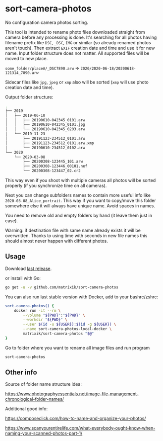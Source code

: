 # sort-camera-photos

No configuration camera photos sorting.

This tool is intended to rename photo files downloaded straight from camera
before any processing is done. It's searching for all photos having filename
prefix like `DSC`, `_DSC`, `IMG` or similar (so already renamed photos aren't
touch). Then extract `EXIF` creation date and time and use it for new name.
Input folder structure does not matter. All supported files will be moved
to new place.

`some_folder/placeA/_DSC7890.arw` => `2020/2020-06-18/20200618-121314_7890.arw`

Sidecar files like `jpg`, `jpeg` or `xmp` also will be sorted (`xmp` will use
photo creation date and time).

Output folder structure:

```bash
.
├── 2019
│   ├── 2019-06-10
│   │   ├── 20190610-042345_0101.arw
│   │   ├── 20190610-042345_0101.jpg
│   │   └── 20190610-042345_0203.arw
│   └── 2019-11-23
│       ├── 20191123-234512_0101.arw
│       ├── 20191123-234512_0101.arw.xmp
│       └── 20190610-234512_0102.arw
└── 2020
    └── 2020-03-08
        ├── 20200308-123445_101.arw
        ├── 20200308-123446_00101.nef
        └── 20200308-123447_02.cr2
```

This way even if you shoot with multiple cameras all photos will be sorted
properly (if you synchronize time on all cameras).

Next you can change subfolders names to contain more useful info like
`2020-03-08_Alice_portrait`. This way if you want to copy/move this folder
somewhere else it will always have unique name. Avoid spaces in names.

You need to remove old and empty folders by hand (it leave them just in case).

Warning: if destination file with same name already exists it will
be overwritten. Thanks to using time with seconds in new file names this should
almost never happen with different photos.

## Usage

Download [last release](https://github.com/matrixik/sort-camera-photos/releases/latest).

or install with Go:

```bash
go get -u -v github.com/matrixik/sort-camera-photos
```

You can also run last stable version with Docker, add to your bashrc/zshrc:

```bash
sort-camera-photos() {
    docker run -it --rm \
        --volume "${PWD}":"${PWD}" \
        --workdir "${PWD}" \
        --user $(id -u ${USER}):$(id -g ${USER}) \
        --name sort-camera-photos-local-docker \
        matrixik/sort-camera-photos "$@"
}
```

Go to folder where you want to rename all image files and run program

```bash
sort-camera-photos
```

## Other info

Source of folder name structure idea:

https://www.photographyessentials.net/image-file-management-chronological-folder-names/

Additional good info:

https://composeclick.com/how-to-name-and-organize-your-photos/

https://www.scanyourentirelife.com/what-everybody-ought-know-when-naming-your-scanned-photos-part-1/
